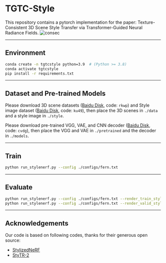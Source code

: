 # TGTC-Style
This repository contains a pytorch implementation for the paper: Texture-Consistent 3D Scene Style Transfer via Transformer-Guided Neural Radiance Fields.
![consec](https://github.com/user-attachments/assets/aef659dc-3beb-49f0-90a9-2a5d6bfde95b)

---
## Environment

```bash
conda create -n tgtcstyle python=3.9  # (Python >= 3.8)
conda activate tgtcstyle
pip install -r requirements.txt
```

---
## Dataset and Pre-trained Models

Please download 3D scene datasets ([Baidu Disk](https://pan.baidu.com/s/1vhdMzwLt4QHdWycIWFbmIw?pwd=rkwp), code: `rkwp`) and Style image dataset ([Baidu Disk](https://pan.baidu.com/s/1ULNmkeURmCylJeSJDtP0ZA?pwd=ku49), code: `ku49`), then place the 3D scenes in `./data` and a style image in `./style`.

Please download pre-trained VGG, VAE, and CNN decoder ([Baidu Disk](https://pan.baidu.com/s/1BpWZYDauJwsse8QLSzTmfw?pwd=cvdg), code: `cvdg`), then place the VGG and VAE in `./pretrained` and the decoder in `./models`.

---
## Train

```bash
python run_stylenerf.py --config ./configs/fern.txt
```

---
## Evaluate

```bash
python run_stylenerf.py --config ./configs/fern.txt --render_train_style --chunk 1024
python run_stylenerf.py --config ./configs/fern.txt --render_valid_style --chunk 1024
```

---
## Acknowledgements
Our code is based on following codes, thanks for their generous open source:
- [StylizedNeRF](https://github.com/IGLICT/StylizedNeRF)
- [StyTR-2](https://github.com/diyiiyiii/StyTR-2)
